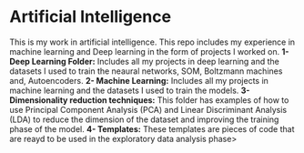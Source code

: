 # Artificial Intelligence
This is my work in artificial intelligence. This repo includes my experience in machine learning and Deep learning in the form of projects I worked on.
**1- Deep Learning Folder:**
Includes all my projects in deep learning and the datasets I used to train the neaural networks, SOM, Boltzmann machines and, Autoencoders.
**2- Machine Learning:**
Includes all my projects in machine learning and the datasets I used to train the models.
**3- Dimensionality reduction techniques:**
This folder has examples of how to use Principal Component Analysis (PCA) and Linear Discriminant Analysis (LDA) to reduce the dimension of the dataset and improving the training phase of the model.
**4- Templates:**
These templates are pieces of code that are reayd to be used in the exploratory data analysis phase>

